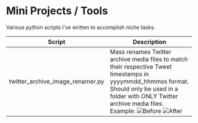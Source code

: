 # Mini Projects / Tools
Various python scripts I've written to accomplish niche tasks.

| Script | Description |
| --- | --- |
| twitter_archive_image_renamer.py | Mass renames Twitter archive media files to match their respective Tweet timestamps in yyyymmdd_hhmmss format. Should only be used in a folder with ONLY Twitter archive media files. Example: ![Before](https://cdn.discordapp.com/attachments/962613703864356864/1065860114931789834/image.png) ![After](https://cdn.discordapp.com/attachments/962613703864356864/1065860797735116870/image.png) |
